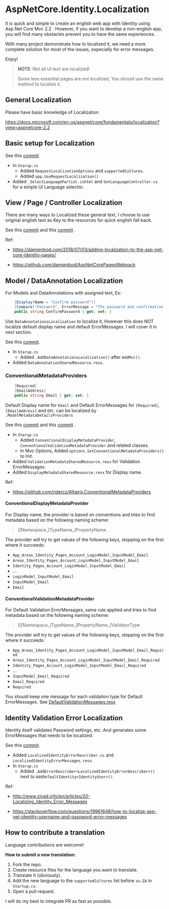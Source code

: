 # AspNetCore.Identity.Localization

It is quick and simple to create an english web app with Identity 
using Asp.Net Core Mvc 2.2 .
However, if you want to develop a non-english app, you will find many 
obstacles prevent you to have the same experiences.

With many project demonstrate how to localized it, we need a more complete
solution for most of the issues, especially for error messages.

Enjoy!

> **NOTE**: Not all UI text are localized!
> 
> Some less essential pages are not localized, You should use the same method to localize it.

## General Localization

Please have basic knowledge of Localization

https://docs.microsoft.com/en-us/aspnet/core/fundamentals/localization?view=aspnetcore-2.2

## Basic setup for Localization

See this [commit](https://github.com/JaySkyworker/AspNetCore.Identity.Localization/commit/a4bd2312f0a14090b6f74d667888822cf32dd93b).

- In `Starup.cs`
  - Added `RequestLocalizationOptions` and `supportedCultures`.
  - Added `app.UseRequestLocalization()`
- Added `_SelectLanguagePartial.cshtml` and `SetLanguageController.cs` for a simple UI
  Language selector.


## View / Page / Controller Localization

There are many ways to Localized these general text, I choose to use original english text as Key 
to the resources for quick english fall back.

See this [commit](https://github.com/JaySkyworker/AspNetCore.Identity.Localization/commit/989fce76be2bcf71862976c5a2b3b2459e533af9)
 and this [commit](https://github.com/JaySkyworker/AspNetCore.Identity.Localization/commit/ba281e355c426634b022f050c0b593618874ffb2)
.

Ref:

* https://damienbod.com/2018/07/03/adding-localization-to-the-asp-net-core-identity-pages/

* https://github.com/damienbod/AspNetCorePagesWebpack

## Model / DataAnnotation Localization

For Models and DataAnnotations with assigned text, Ex:
```csharp
    [Display(Name = "Confirm password")]
    [Compare("Password", ErrorMessage = "The password and confirmation password do not match.")]
    public string ConfirmPassword { get; set; }
```
Use `DataAnnotationsLocalization` to localize it, 
However this does NOT localize default display name and default ErrorMessages.
I will cover it in next section.

See this [commit](https://github.com/JaySkyworker/AspNetCore.Identity.Localization/commit/7c706dab8494c118f0a4c8e7d7522ba705a7467f).

- In `Starup.cs`
  - Added `.AddDataAnnotationsLocalization()` after `AddMvc()`.
- Added `DataAnnotationSharedResource.resx`.

### ConventionalMetadataProviders

```csharp
    [Required]
    [EmailAddress]
    public string Email { get; set; }
```
Default Display name for `Email` and 
Default ErrorMessages for `[Required]`, `[EmailAddress]` and etc. 
can be localized by `.ModelMetadataDetailsProviders`

See this [commit](https://github.com/JaySkyworker/AspNetCore.Identity.Localization/commit/326b72d08d83fd7ef8b52795c63a55cf5d5eaa22)
and this [commit](https://github.com/JaySkyworker/AspNetCore.Identity.Localization/commit/20d2b24716c3eb194d9de68484d939e27bf5c2bc)
.

- In `Starup.cs`
  - Added `ConventionalDisplayMetadataProvider`, `ConventionalValidationMetadataProvider`  and related classes.
  - In Mvc Options, Added `options.SetConventionalMetadataProviders()` to Init.
- Added `ValidationMetadataSharedResource.resx` for Validation ErrorMessages.
- Added `DisplayMetadataSharedResource.resx` for Display name.

Ref:
* https://github.com/ridercz/Altairis.ConventionalMetadataProviders

#### ConventionalDisplayMetadataProvider

For Display name, the provider is based on conventions and tries to 
find metadata based on the following naming scheme:

> [[Namespace_]TypeName_]PropertyName

The provider will try to get values of the following keys, 
stopping on the first where it succeeds:

- `App_Areas_Identity_Pages_Account_LoginModel_InputModel_Email`
- `Areas_Identity_Pages_Account_LoginModel_InputModel_Email`
- `Identity_Pages_Account_LoginModel_InputModel_Email`
- ...
- `LoginModel_InputModel_Email`
- `InputModel_Email`
- `Email`

#### ConventionalValidationMetadataProvider

For Default Validation ErrorMessages, same rule applied and tries to 
find metadata based on the following naming scheme:

> [[[Namespace_]TypeName_]PropertyName_]ValidatorType

The provider will try to get values of the following keys, 
stopping on the first where it succeeds:

- `App_Areas_Identity_Pages_Account_LoginModel_InputModel_Email_Required`
- `Areas_Identity_Pages_Account_LoginModel_InputModel_Email_Required`
- `Identity_Pages_Account_LoginModel_InputModel_Email_Required`
- ...
- `InputModel_Email_Required`
- `Email_Required`
- `Required`

You should keep one message for each validation type for Default ErrorMessages.
See [DefaultValidationMessages.resx](https://github.com/JaySkyworker/AspNetCore.Identity.Localization/blob/feature/ConventionalMetadataProviders/Resources/DefaultValidationMessages.resx)







## Identity Validation Error Localization

Identity itself validates Password settings, etc. And generates some ErrorMessages that needs 
to be localized.

See this [commit](https://github.com/JaySkyworker/AspNetCore.Identity.Localization/commit/bae9cab2ac5684aa720de15adf379c8e7f4b46cc).

- Added `LocalizedIdentityErrorDescriber.cs` and `LocalizedIdentityErrorMessages.resx`.
- In `Starup.cs`
  - Added `.AddErrorDescriber<LocalizedIdentityErrorDescriber>()` next to `AddDefaultIdentity<IdentityUser>()`.

Ref:

* http://www.ziyad.info/en/articles/20-Localizing_Identity_Error_Messages

* https://stackoverflow.com/questions/19961648/how-to-localize-asp-net-identity-username-and-password-error-messages


## How to contribute a translation
Language contributions are welcome!

**How to submit a new translation:**

1. Fork the repo.
1. Create resource files for the language you want to translate.
1. Translate it (obviously).
1. Add the new language to the `supportedCultures` list before `zu-ZA` in `Startup.cs`.
1. Open a pull request.

I will do my best to integrate PR as fast as possible.
